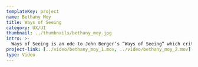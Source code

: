 ```yaml
---
templateKey: project
name: Bethany Moy
title: Ways of Seeing
category: UX/UI
thumbnail: ../thumbnails/bethany_moy.jpg
intro: >-
  Ways of Seeing is an ode to John Berger’s “Ways of Seeing” which critically evaluates human’s ability to see and perceive. The viewer is taken into four episodes and seven chapters of Berger’s deconstructed theories through a series of collaborative mini interactions. The site acts as an interactive archive of people’s different “ways of seeing” which viewers can continue to add to and explore.
project-link: [../video/bethany_moy_1.mov, ../video/bethany_moy_2.mov]
type: Video
---
```

